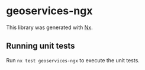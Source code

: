 # geoservices-ngx

This library was generated with [Nx](https://nx.dev).

## Running unit tests

Run `nx test geoservices-ngx` to execute the unit tests.
